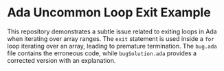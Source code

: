 # Ada Uncommon Loop Exit Example
This repository demonstrates a subtle issue related to exiting loops in Ada when iterating over array ranges.  The `exit` statement is used inside a `for` loop iterating over an array, leading to premature termination.
The `bug.ada` file contains the erroneous code, while `bugSolution.ada` provides a corrected version with an explanation.